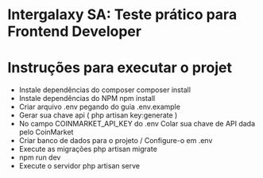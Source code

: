 # Intergalaxy SA: Teste prático para Frontend Developer

# Instruções para executar o projet

- Instale dependências do composer composer install
- Instale dependências do NPM npm install
- Criar arquivo .env pegando do guia .env.example
- Gerar sua chave api ( php artisan key:generate )
- No campo COINMARKET_API_KEY do .env Colar sua chave de API dada pelo CoinMarket
- Criar banco de dados para o projeto / Configure-o em .env
- Execute as migrações php artisan migrate
- npm run dev
- Execute o servidor php artisan serve
